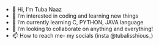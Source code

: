 - 👋 Hi, I’m Tuba Naaz
- 👀 I’m interested in coding and learning new things
- 🌱 I’m currently learning C, PYTHON, JAVA language
- 💞️ I’m looking to collaborate on anything and everything!
- 📫 How to reach me- my socials (insta @tubalisshious_)

<!---
tubalisshious/tubalisshious is a ✨ special ✨ repository because its `README.md` (this file) appears on your GitHub profile.
You can click the Preview link to take a look at your changes.
--->

